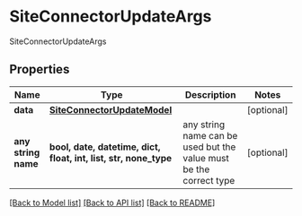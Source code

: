 # SiteConnectorUpdateArgs

SiteConnectorUpdateArgs

## Properties
Name | Type | Description | Notes
------------ | ------------- | ------------- | -------------
**data** | [**SiteConnectorUpdateModel**](SiteConnectorUpdateModel.md) |  | [optional] 
**any string name** | **bool, date, datetime, dict, float, int, list, str, none_type** | any string name can be used but the value must be the correct type | [optional]

[[Back to Model list]](../README.md#documentation-for-models) [[Back to API list]](../README.md#documentation-for-api-endpoints) [[Back to README]](../README.md)


